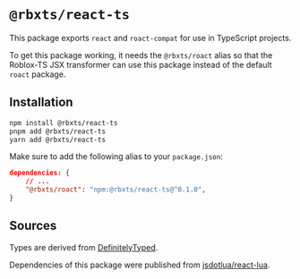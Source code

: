 # `@rbxts/react-ts`

This package exports `react` and `roact-compat` for use in TypeScript projects.

To get this package working, it needs the `@rbxts/roact` alias so that the Roblox-TS JSX transformer can use this package instead of the default `roact` package.

## Installation

```bash
npm install @rbxts/react-ts
pnpm add @rbxts/react-ts
yarn add @rbxts/react-ts
```

Make sure to add the following alias to your `package.json`:

```json
dependencies: {
    // ...
    "@rbxts/roact": "npm:@rbxts/react-ts@^0.1.0",
}
```

## Sources

Types are derived from [DefinitelyTyped](https://github.com/DefinitelyTyped/DefinitelyTyped/blob/master/types/react/v17/index.d.ts).

Dependencies of this package were published from [jsdotlua/react-lua](https://github.com/jsdotlua/react-lua).